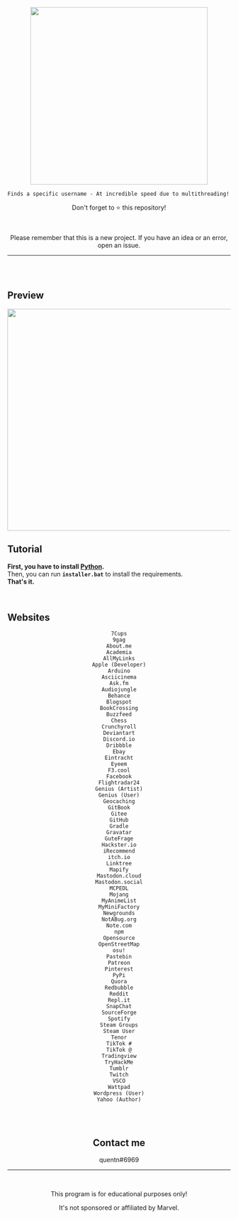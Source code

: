<p align="center"><img src="https://user-images.githubusercontent.com/107768845/180644106-37ffd18e-3c4c-4116-a9f3-9c2e1ea9ad82.png", width="400", height="400"></p>

```
Finds a specific username - At incredible speed due to multithreading!
```

<p align="center">Don't forget to ⭐ this repository!</p>
<br>


<p align="center">Please remember that this is a new project. If you have an idea or an error, open an issue.</p>

---
<br>
<br>

## Preview

<p align="center"><img src="https://user-images.githubusercontent.com/107768845/180644122-4b3bdc11-eaee-4a90-9e8d-2063fa8653bd.png", width="700", height="500"></p>

## Tutorial 

**First, you have to install [Python](https://www.python.org/downloads).**
<br>
Then, you can run **`installer.bat`** to install the requirements.
<br>
**That's it.**

<br>



## Websites


<center>

```
7Cups
9gag
About.me
Academia
AllMyLinks
Apple (Developer)
Arduino
Asciicinema
Ask.fm
Audiojungle
Behance
Blogspot
BookCrossing
Buzzfeed
Chess
Crunchyroll
Deviantart
Discord.io
Dribbble
Ebay
Eintracht
Eyeem
F3.cool
Facebook
Flightradar24
Genius (Artist)
Genius (User)
Geocaching
GitBook
Gitee
GitHub
Gradle
Gravatar
GuteFrage
Hackster.io
iRecommend
itch.io
Linktree
Mapify
Mastodon.cloud
Mastodon.social
MCPEDL
Mojang
MyAnimeList
MyMiniFactory
Newgrounds
NotABug.org
Note.com
npm
Opensource
OpenStreetMap
osu!
Pastebin
Patreon
Pinterest
PyPi
Quora
Redbubble
Reddit
Repl.it
SnapChat
SourceForge
Spotify
Steam Groups
Steam User
Tenor
TikTok #
TikTok @
Tradingview
TryHackMe
Tumblr
Twitch
VSCO
Wattpad
Wordpress (User)
Yahoo (Author)
```

<br>
<br>

## Contact me

quentn#6969
<br>

--- 
<br>
<p align="center">This program is for educational purposes only!</p>
<p align="center">It's not sponsored or affiliated by Marvel.</p>